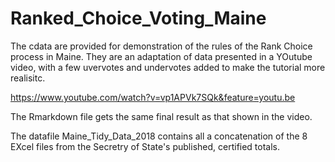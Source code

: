 # Ranked_Choice_Voting_Maine

The cdata are provided for demonstration of the rules of the Rank Choice process in Maine.
They are an adaptation of data presented in a YOutube video, 
with a few uvervotes and undervotes added to make the  tutorial more
realisitc.

https://www.youtube.com/watch?v=vp1APVk7SQk&feature=youtu.be

The Rmarkdown file gets the same final result as that shown in the video.

The datafile Maine_Tidy_Data_2018 contains all a concatenation of the 8 EXcel files
from  the Secretry of State's published, certified totals.

